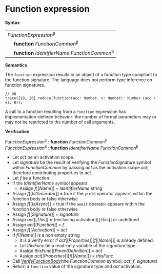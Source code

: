 # Function expression

**Syntax**

<table>
    <tr>
        <td colspan="2"><i>FunctionExpression</i><sup>β</sup></td>
    </tr>
    <tr>
        <td>&nbsp;</td><td><b>function</b> <i>FunctionCommon</i><sup>β</sup></td>
    </tr>
    <tr>
        <td>&nbsp;</td><td><b>function</b> <i>IdentifierName</i> <i>FunctionCommon</i><sup>β</sup></td>
    </tr>
</table>

**Semantics**

The `function` expression results in an object of a function type compliant to the function signature. The language does not perform type inference on function signatures.

```
// 30
trace([10, 20].reduce(function(acc: Number, v: Number): Number (acc + v), 0));
```

A call to a function resulting from a `function` expression has implementation-defined behavior: the number of formal parameters may or may not be restricted to the number of call arguments.

**Verification**

<i>FunctionExpression</i><sup>β</sup> : <b>function</b> <i>FunctionCommon</i><sup>β</sup><br>
<i>FunctionExpression</i><sup>β</sup> : <b>function</b> <i>IdentifierName</i> <i>FunctionCommon</i><sup>β</sup>

* Let *act* be an activation scope.
* Let *signature* be the result of verifying the <i>FunctionSignature</i> symbol within <i>FunctionCommon</i> by passing *act* as the activation scope *act*, therefore contributing properties to *act*.
* Let *f* be a function.
* If the <i>IdentifierName</i> symbol appears
  * Assign *f*\[\[*Name*\]\] = <i>IdentifierName</i> string
* Assign *f*\[\[*IsGenerator*\]\] = true if the `yield` operator appears within the function body or false otherwise
* Assign *f*\[\[*IsAsync*\]\] = true if the `await` operator appears within the function body or false otherwise
* Assign *f*\[\[*Signature*\]\] = *signature*
* Assign *act*\[\[*This*\]\] = (enclosing activation)\[\[*This*\]\] or undefined.
* Assign *act*\[\[*Function*\]\] = *f*
* Assign *f*\[\[*Activation*\]\] = *act*
* If *f*\[\[*Name*\]\] is a non empty string
  * It is a verify error if *act*\[\[*Properties*\]\]\[*f*\[\[*Name*\]\]\] is already defined.
  * Let *thisFunc* be a read-only variable of the *signature* type.
  * Assign *thisFunc*\[\[*ParentDefinition*\]\] = *act*.
  * Assign *act*\[\[*Properties*\]\]\[*f*\[\[*Name*\]\]\] = *thisFunc*.
* Call [*VerifyFunctionBody*](the *FunctionCommon* symbol, *act*, *f*, *signature*)
* Return a `function` value of the *signature* type and *act* activation.

[*VerifyFunctionBody*]: ../definitions/function-definition.md#verifyfunctionbody